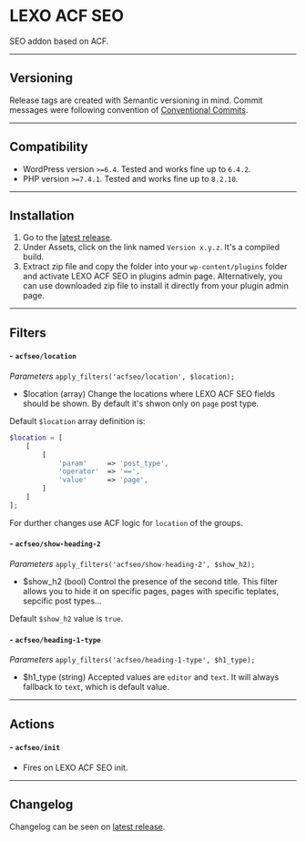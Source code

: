 # LEXO ACF SEO
SEO addon based on ACF.

---
## Versioning
Release tags are created with Semantic versioning in mind. Commit messages were following convention of [Conventional Commits](https://www.conventionalcommits.org/).

---
## Compatibility
- WordPress version `>=6.4`. Tested and works fine up to `6.4.2`.
- PHP version `>=7.4.1`. Tested and works fine up to `8.2.10`.

---
## Installation
1. Go to the [latest release](https://github.com/lexo-ch/acf-seo/releases/latest/).
2. Under Assets, click on the link named `Version x.y.z`. It's a compiled build.
3. Extract zip file and copy the folder into your `wp-content/plugins` folder and activate LEXO ACF SEO in plugins admin page. Alternatively, you can use downloaded zip file to install it directly from your plugin admin page.

---
## Filters
#### - `acfseo/location`
*Parameters*
`apply_filters('acfseo/location', $location);`
- $location (array) Change the locations where LEXO ACF SEO fields should be shown. By default it's shwon only on `page` post type.

Default `$location` array definition is:
```php
$location = [
    [
        [
            'param'     => 'post_type',
            'operator'  => '==',
            'value'     => 'page',
        ]
    ]
];
```
For durther changes use ACF logic for `location` of the groups.

#### - `acfseo/show-heading-2`
*Parameters*
`apply_filters('acfseo/show-heading-2', $show_h2);`
- $show_h2 (bool) Control the presence of the second title. This filter allows you to hide it on specific pages, pages with specific teplates, sepcific post types...

Default `$show_h2` value is `true`.

#### - `acfseo/heading-1-type`
*Parameters*
`apply_filters('acfseo/heading-1-type', $h1_type);`
- $h1_type (string) Accepted values are `editor` and `text`. It will always fallback to `text`, which is default value.

---
## Actions
#### - `acfseo/init`
- Fires on LEXO ACF SEO init.

---
## Changelog
Changelog can be seen on [latest release](https://github.com/lexo-ch/acf-seo/releases/latest/).
